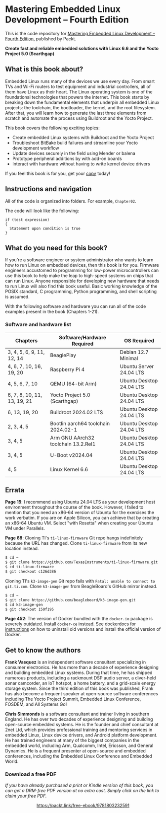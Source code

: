 # Mastering Embedded Linux Development – Fourth Edition

This is the code repository for [Mastering Embedded Linux Development – Fourth Edition](https://www.packtpub.com/product/mastering-embedded-linux-programming-third-edition/9781803232591?utm_source=github&utm_medium=repository&utm_campaign=9781803232591), published by Packt.

**Create fast and reliable embedded solutions with Linux 6.6 and the Yocto Project 5.0 (Scarthgap)**

## What is this book about?
Embedded Linux runs many of the devices we use every day. From smart TVs and Wi-Fi routers to test equipment and industrial controllers, all of them have Linux as their heart. The Linux operating system is one of the foundational technologies that powers the internet. This book starts by breaking down the fundamental elements that underpin all embedded Linux projects: the toolchain, the bootloader, the kernel, and the root filesystem. After that, you will learn how to generate the last three elements from scratch and automate the process using Buildroot and the Yocto Project.

This book covers the following exciting topics:
* Create embedded Linux systems with Buildroot and the Yocto Project
* Troubleshoot BitBake build failures and streamline your Yocto development workflow
* Update devices securely in the field using Mender or balena
* Prototype peripheral additions by with add-on boards
* Interact with hardware without having to write kernel device drivers

If you feel this book is for you, get your [copy](https://www.amazon.com/dp/1803232595) today!

## Instructions and navigation
All of the code is organized into folders. For example, `Chapter02`.

The code will look like the following:
```
if (test expression)
{
  Statement upon condition is true
}
```

## What do you need for this book?
If you're a software engineer or system administrator who wants to learn how to run Linux on embedded devices, then this book is for you. Firmware engineers accustomed to programming for low-power microcontrollers can use this book to help make the leap to high-speed systems on chips that can run Linux. Anyone responsible for developing new hardware that needs to run Linux will also find this book useful. Basic working knowledge of the POSIX standard, C programming, Python programming, and shell scripting is assumed.

With the following software and hardware you can run all of the code examples present in the book (Chapters 1-21).

### Software and hardware list

| Chapters                    | Software/Hardware Required          | OS Required              |
| --------------------------- | ----------------------------------- | ------------------------ |
| 3, 4, 5, 6, 9, 11, 12, 14   | BeaglePlay                          | Debian 12.7 Minimal      |
| 4, 6, 7, 10, 16, 19, 20     | Raspberry Pi 4                      | Ubuntu Server 24.04 LTS  |
| 4, 5, 6, 7, 10              | QEMU (64-bit Arm)                   | Ubuntu Desktop 24.04 LTS |
| 6, 7, 8, 10, 11, 13, 19, 21 | Yocto Project 5.0 (Scarthgap)       | Ubuntu Desktop 24.04 LTS |
| 6, 13, 19, 20               | Buildroot 2024.02 LTS               | Ubuntu Desktop 24.04 LTS |
| 2, 3, 4, 5                  | Bootlin aarch64 toolchain 2024.02-1 | Ubuntu Desktop 24.04 LTS |
| 3, 4, 5                     | Arm GNU AArch32 toolchain 13.2.Rel1 | Ubuntu Desktop 24.04 LTS |
| 3, 4, 5                     | U-Boot v2024.04                     | Ubuntu Desktop 24.04 LTS |
| 4, 5                        | Linux Kernel 6.6                    | Ubuntu Desktop 24.04 LTS |

## Errata

**Page 15**: I recommend using Ubuntu 24.04 LTS as your development host environment throughout the course of the book. However, I failed to mention that you need an x86-64 version of Ubuntu for the exercises the work verbatim. If you are on Apple Silicon, you can achieve that by creating an x86-64 Ubuntu VM. Select "with Rosetta" when creating your Ubuntu VM under Parallels.

**Page 68**: Cloning TI's `ti-linux-firmware` Git repo hangs indefinitely because the URL has changed. Clone `ti-linux-firmware` from its new location instead.

```bash
$ cd ~
$ git clone https://github.com/TexasInstruments/ti-linux-firmware.git
$ cd ti-linux-firmware
$ git checkout c126d386
```

Cloning TI's `k3-image-gen` Git repo fails with `Fatal: unable to connect to git.ti.com`. Clone `k3-image-gen` from BeagleBoard's GitHub mirror instead.

```bash
$ cd ~
$ git clone https://github.com/beagleboard/k3-image-gen.git
$ cd k3-image-gen
$ git checkout 150f195
```

**Page 452**: The version of Docker bundled with the `docker.io` package is severely outdated. Install `docker-ce` instead. See dockerdocs for [instructions](https://docs.docker.com/engine/install/ubuntu/) on how to uninstall old versions and install the official version of Docker.

## Get to know the authors
**Frank Vasquez** is an independent software consultant specializing in consumer electronics. He has more than a decade of experience designing and building embedded Linux systems. During that time, he has shipped numerous products, including a rackmount DSP audio server, a diver-held sonar camcorder, an IoT hotspot, a home battery, and a grid-scale energy storage system. Since the third edition of this book was published, Frank has also become a frequent speaker at open-source software conferences including The Yocto Project Summit, Embedded Linux Conference, FOSDEM, and All Systems Go!

**Chris Simmonds** is a software consultant and trainer living in southern England. He has over two decades of experience designing and building open-source embedded systems. He is the founder and chief consultant at 2net Ltd, which provides professional training and mentoring services in embedded Linux, Linux device drivers, and Android platform development. He has trained engineers at many of the biggest companies in the embedded world, including Arm, Qualcomm, Intel, Ericsson, and General Dynamics. He is a frequent presenter at open-source and embedded conferences, including the Embedded Linux Conference and Embedded World.

### Download a free PDF

<i>If you have already purchased a print or Kindle version of this book, you can get a DRM-free PDF version at no extra cost. Simply click on the link to claim your free PDF.</i>
<p align="center"> <a href="https://packt.link/free-ebook/9781803232591">https://packt.link/free-ebook/9781803232591</a></p>
